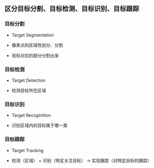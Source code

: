 ## 区分目标分割、目标检测、目标识别、目标跟踪


### 目标分割
- Target Segmentation

- 像素点的区域性划分、分割

- 目标对应的部分分割出来



### 目标检测

- Target Detection

- 检测目标所在区域


### 目标识别

- Target Recoginition

- 识别区域内的目标属于哪一类

### 目标跟踪

- Target Tracking

- 检测（区域） + 识别（特定关注目标）  ->  实现跟踪（对特定目标的跟踪）
